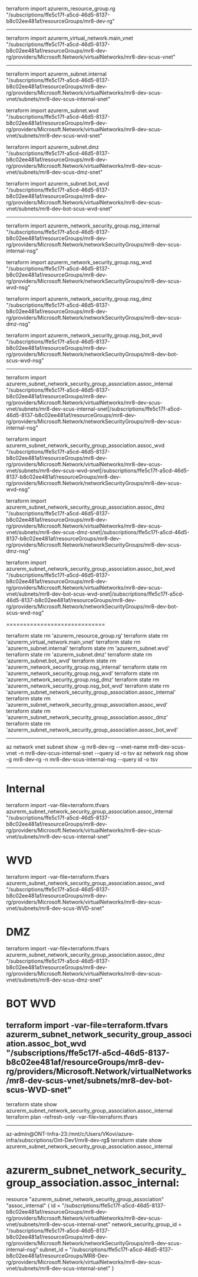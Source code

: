 terraform import azurerm_resource_group.rg \
"/subscriptions/ffe5c17f-a5cd-46d5-8137-b8c02ee481af/resourceGroups/mr8-dev-rg"


-------------
terraform import azurerm_virtual_network.main_vnet \
"/subscriptions/ffe5c17f-a5cd-46d5-8137-b8c02ee481af/resourceGroups/mr8-dev-rg/providers/Microsoft.Network/virtualNetworks/mr8-dev-scus-vnet"


--------------------
terraform import azurerm_subnet.internal \
"/subscriptions/ffe5c17f-a5cd-46d5-8137-b8c02ee481af/resourceGroups/mr8-dev-rg/providers/Microsoft.Network/virtualNetworks/mr8-dev-scus-vnet/subnets/mr8-dev-scus-internal-snet"

terraform import azurerm_subnet.wvd \
"/subscriptions/ffe5c17f-a5cd-46d5-8137-b8c02ee481af/resourceGroups/mr8-dev-rg/providers/Microsoft.Network/virtualNetworks/mr8-dev-scus-vnet/subnets/mr8-dev-scus-wvd-snet"

terraform import azurerm_subnet.dmz \
"/subscriptions/ffe5c17f-a5cd-46d5-8137-b8c02ee481af/resourceGroups/mr8-dev-rg/providers/Microsoft.Network/virtualNetworks/mr8-dev-scus-vnet/subnets/mr8-dev-scus-dmz-snet"

terraform import azurerm_subnet.bot_wvd \
"/subscriptions/ffe5c17f-a5cd-46d5-8137-b8c02ee481af/resourceGroups/mr8-dev-rg/providers/Microsoft.Network/virtualNetworks/mr8-dev-scus-vnet/subnets/mr8-dev-bot-scus-wvd-snet"



---------------------------------

terraform import azurerm_network_security_group.nsg_internal \
"/subscriptions/ffe5c17f-a5cd-46d5-8137-b8c02ee481af/resourceGroups/mr8-dev-rg/providers/Microsoft.Network/networkSecurityGroups/mr8-dev-scus-internal-nsg"

terraform import azurerm_network_security_group.nsg_wvd \
"/subscriptions/ffe5c17f-a5cd-46d5-8137-b8c02ee481af/resourceGroups/mr8-dev-rg/providers/Microsoft.Network/networkSecurityGroups/mr8-dev-scus-wvd-nsg"

terraform import azurerm_network_security_group.nsg_dmz \
"/subscriptions/ffe5c17f-a5cd-46d5-8137-b8c02ee481af/resourceGroups/mr8-dev-rg/providers/Microsoft.Network/networkSecurityGroups/mr8-dev-scus-dmz-nsg"

terraform import azurerm_network_security_group.nsg_bot_wvd \
"/subscriptions/ffe5c17f-a5cd-46d5-8137-b8c02ee481af/resourceGroups/mr8-dev-rg/providers/Microsoft.Network/networkSecurityGroups/mr8-dev-bot-scus-wvd-nsg"


---------------------------------

terraform import azurerm_subnet_network_security_group_association.assoc_internal \
"/subscriptions/ffe5c17f-a5cd-46d5-8137-b8c02ee481af/resourceGroups/mr8-dev-rg/providers/Microsoft.Network/virtualNetworks/mr8-dev-scus-vnet/subnets/mr8-dev-scus-internal-snet|/subscriptions/ffe5c17f-a5cd-46d5-8137-b8c02ee481af/resourceGroups/mr8-dev-rg/providers/Microsoft.Network/networkSecurityGroups/mr8-dev-scus-internal-nsg"

terraform import azurerm_subnet_network_security_group_association.assoc_wvd \
"/subscriptions/ffe5c17f-a5cd-46d5-8137-b8c02ee481af/resourceGroups/mr8-dev-rg/providers/Microsoft.Network/virtualNetworks/mr8-dev-scus-vnet/subnets/mr8-dev-scus-wvd-snet|/subscriptions/ffe5c17f-a5cd-46d5-8137-b8c02ee481af/resourceGroups/mr8-dev-rg/providers/Microsoft.Network/networkSecurityGroups/mr8-dev-scus-wvd-nsg"

terraform import azurerm_subnet_network_security_group_association.assoc_dmz \
"/subscriptions/ffe5c17f-a5cd-46d5-8137-b8c02ee481af/resourceGroups/mr8-dev-rg/providers/Microsoft.Network/virtualNetworks/mr8-dev-scus-vnet/subnets/mr8-dev-scus-dmz-snet|/subscriptions/ffe5c17f-a5cd-46d5-8137-b8c02ee481af/resourceGroups/mr8-dev-rg/providers/Microsoft.Network/networkSecurityGroups/mr8-dev-scus-dmz-nsg"

terraform import azurerm_subnet_network_security_group_association.assoc_bot_wvd \
"/subscriptions/ffe5c17f-a5cd-46d5-8137-b8c02ee481af/resourceGroups/mr8-dev-rg/providers/Microsoft.Network/virtualNetworks/mr8-dev-scus-vnet/subnets/mr8-dev-bot-scus-wvd-snet|/subscriptions/ffe5c17f-a5cd-46d5-8137-b8c02ee481af/resourceGroups/mr8-dev-rg/providers/Microsoft.Network/networkSecurityGroups/mr8-dev-bot-scus-wvd-nsg"


=============================

terraform state rm 'azurerm_resource_group.rg'
terraform state rm 'azurerm_virtual_network.main_vnet'
terraform state rm 'azurerm_subnet.internal'
terraform state rm 'azurerm_subnet.wvd'
terraform state rm 'azurerm_subnet.dmz'
terraform state rm 'azurerm_subnet.bot_wvd'
terraform state rm 'azurerm_network_security_group.nsg_internal'
terraform state rm 'azurerm_network_security_group.nsg_wvd'
terraform state rm 'azurerm_network_security_group.nsg_dmz'
terraform state rm 'azurerm_network_security_group.nsg_bot_wvd'
terraform state rm 'azurerm_subnet_network_security_group_association.assoc_internal'
terraform state rm 'azurerm_subnet_network_security_group_association.assoc_wvd'
terraform state rm 'azurerm_subnet_network_security_group_association.assoc_dmz'
terraform state rm 'azurerm_subnet_network_security_group_association.assoc_bot_wvd'


--------------------------------------

az network vnet subnet show -g mr8-dev-rg --vnet-name mr8-dev-scus-vnet -n mr8-dev-scus-internal-snet --query id -o tsv
az network nsg show -g mr8-dev-rg -n mr8-dev-scus-internal-nsg --query id -o tsv

----------------------------------------

# Internal
terraform import -var-file=terraform.tfvars \
azurerm_subnet_network_security_group_association.assoc_internal \
"/subscriptions/ffe5c17f-a5cd-46d5-8137-b8c02ee481af/resourceGroups/mr8-dev-rg/providers/Microsoft.Network/virtualNetworks/mr8-dev-scus-vnet/subnets/mr8-dev-scus-internal-snet"

# WVD
terraform import -var-file=terraform.tfvars \
azurerm_subnet_network_security_group_association.assoc_wvd \
"/subscriptions/ffe5c17f-a5cd-46d5-8137-b8c02ee481af/resourceGroups/mr8-dev-rg/providers/Microsoft.Network/virtualNetworks/mr8-dev-scus-vnet/subnets/mr8-dev-scus-WVD-snet"

# DMZ
terraform import -var-file=terraform.tfvars \
azurerm_subnet_network_security_group_association.assoc_dmz \
"/subscriptions/ffe5c17f-a5cd-46d5-8137-b8c02ee481af/resourceGroups/mr8-dev-rg/providers/Microsoft.Network/virtualNetworks/mr8-dev-scus-vnet/subnets/mr8-dev-scus-dmz-snet"

# BOT WVD
terraform import -var-file=terraform.tfvars \
azurerm_subnet_network_security_group_association.assoc_bot_wvd \
"/subscriptions/ffe5c17f-a5cd-46d5-8137-b8c02ee481af/resourceGroups/mr8-dev-rg/providers/Microsoft.Network/virtualNetworks/mr8-dev-scus-vnet/subnets/mr8-dev-bot-scus-WVD-snet"
------------------

terraform state show azurerm_subnet_network_security_group_association.assoc_internal
terraform plan -refresh-only -var-file=terraform.tfvars


---------------
az-admin@ONT-Infra-23:/mnt/c/Users/VKovi/azure-infra/subscriptions/Ont-Dev1/mr8-dev-rg$ terraform state show azurerm_subnet_network_security_group_association.assoc_internal
# azurerm_subnet_network_security_group_association.assoc_internal:
resource "azurerm_subnet_network_security_group_association" "assoc_internal" {
    id                        = "/subscriptions/ffe5c17f-a5cd-46d5-8137-b8c02ee481af/resourceGroups/mr8-dev-rg/providers/Microsoft.Network/virtualNetworks/mr8-dev-scus-vnet/subnets/mr8-dev-scus-internal-snet"
    network_security_group_id = "/subscriptions/ffe5c17f-a5cd-46d5-8137-b8c02ee481af/resourceGroups/mr8-dev-rg/providers/Microsoft.Network/networkSecurityGroups/mr8-dev-scus-internal-nsg"
    subnet_id                 = "/subscriptions/ffe5c17f-a5cd-46d5-8137-b8c02ee481af/resourceGroups/MR8-Dev-rg/providers/Microsoft.Network/virtualNetworks/mr8-dev-scus-vnet/subnets/mr8-dev-scus-internal-snet"
}


